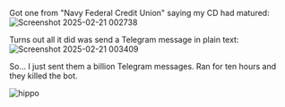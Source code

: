 Got one from "Navy Federal Credit Union" saying my CD had matured:
![Screenshot 2025-02-21 002738](https://github.com/user-attachments/assets/77a21856-edb7-4376-a872-cfb4ed015bdc)

Turns out all it did was send a Telegram message in plain text:
![Screenshot 2025-02-21 003409](https://github.com/user-attachments/assets/efff9dfa-f1fc-47f5-a679-1210ff0368fe)

So... I just sent them a billion Telegram messages.
Ran for ten hours and they killed the bot.

![hippo](https://media1.giphy.com/media/v1.Y2lkPTc5MGI3NjExN3VnOXIwd2c2a3BzcWUwejdqZHhidDQyNmkxenl3enB6MWhpZDd4aSZlcD12MV9pbnRlcm5hbF9naWZfYnlfaWQmY3Q9Zw/YYfEjWVqZ6NDG/giphy.gif)

